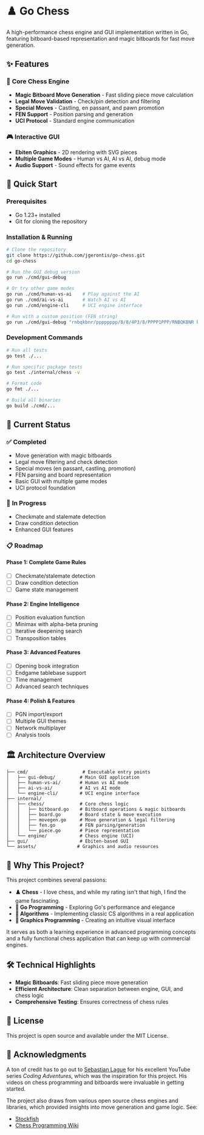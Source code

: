 # ♟️ Go Chess

A high-performance chess engine and GUI implementation written in Go, featuring bitboard-based representation and magic bitboards for fast move generation.

## ✨ Features

### 🎯 **Core Chess Engine**
- **Magic Bitboard Move Generation** - Fast sliding piece move calculation
- **Legal Move Validation** - Check/pin detection and filtering
- **Special Moves** - Castling, en passant, and pawn promotion
- **FEN Support** - Position parsing and generation
- **UCI Protocol** - Standard engine communication

### 🎮 **Interactive GUI**
- **Ebiten Graphics** - 2D rendering with SVG pieces
- **Multiple Game Modes** - Human vs AI, AI vs AI, debug mode
- **Audio Support** - Sound effects for game events

## 🚀 Quick Start

### Prerequisites
- Go 1.23+ installed
- Git for cloning the repository

### Installation & Running

```bash
# Clone the repository
git clone https://github.com/jgerontis/go-chess.git
cd go-chess

# Run the GUI debug version
go run ./cmd/gui-debug

# Or try other game modes
go run ./cmd/human-vs-ai    # Play against the AI
go run ./cmd/ai-vs-ai       # Watch AI vs AI
go run ./cmd/engine-cli     # UCI engine interface

# Run with a custom position (FEN string)
go run ./cmd/gui-debug "rnbqkbnr/pppppppp/8/8/4P3/8/PPPP1PPP/RNBQKBNR b KQkq e3 0 1"
```

### Development Commands

```bash
# Run all tests
go test ./...

# Run specific package tests
go test ./internal/chess -v

# Format code
go fmt ./...

# Build all binaries
go build ./cmd/...
```

## 🎯 Current Status

### ✅ **Completed**
- Move generation with magic bitboards
- Legal move filtering and check detection
- Special moves (en passant, castling, promotion)
- FEN parsing and board representation
- Basic GUI with multiple game modes
- UCI protocol foundation

### 🚧 **In Progress**
- Checkmate and stalemate detection
- Draw condition detection
- Enhanced GUI features

### 📋 **Roadmap**

#### **Phase 1: Complete Game Rules** 
- [ ] Checkmate/stalemate detection
- [ ] Draw condition detection
- [ ] Game state management

#### **Phase 2: Engine Intelligence**
- [ ] Position evaluation function
- [ ] Minimax with alpha-beta pruning
- [ ] Iterative deepening search
- [ ] Transposition tables

#### **Phase 3: Advanced Features**
- [ ] Opening book integration
- [ ] Endgame tablebase support
- [ ] Time management
- [ ] Advanced search techniques

#### **Phase 4: Polish & Features**
- [ ] PGN import/export
- [ ] Multiple GUI themes
- [ ] Network multiplayer
- [ ] Analysis tools

## 🏛️ Architecture Overview

```
├── cmd/                    # Executable entry points
│   ├── gui-debug/         # Main GUI application
│   ├── human-vs-ai/       # Human vs AI mode
│   ├── ai-vs-ai/          # AI vs AI mode
│   └── engine-cli/        # UCI engine interface
├── internal/
│   ├── chess/             # Core chess logic
│   │   ├── bitboard.go    # Bitboard operations & magic bitboards
│   │   ├── board.go       # Board state & move execution
│   │   ├── movegen.go     # Move generation & legal filtering
│   │   ├── fen.go         # FEN parsing/generation
│   │   └── piece.go       # Piece representation
│   └── engine/            # Chess engine (UCI)
├── gui/                   # Ebiten-based GUI
└── assets/               # Graphics and audio resources
```

## 🤝 Why This Project?

This project combines several passions:
- **♟️ Chess** - I love chess, and while my rating isn't that high, I find the game fascinating.
- **🚀 Go Programming** - Exploring Go's performance and elegance  
- **🔬 Algorithms** - Implementing classic CS algorithms in a real application
- **🎨 Graphics Programming** - Creating an intuitive visual interface

It serves as both a learning experience in advanced programming concepts and a fully functional chess application that can keep up with commercial engines.

## 🛠️ Technical Highlights

- **Magic Bitboards**: Fast sliding piece move generation
- **Efficient Architecture**: Clean separation between engine, GUI, and chess logic
- **Comprehensive Testing**: Ensures correctness of chess rules

## 📄 License

This project is open source and available under the MIT License.

## 🙏 Acknowledgments

A ton of credit has to go out to [Sebastian Lague](https://www.youtube.com/@SebastianLague) for his excellent YouTube series *Coding Adventures*, which was the inspiration for this project.
His videos on chess programming and bitboards were invaluable in getting started.

The project also draws from various open source chess engines and libraries, which provided insights into move generation and game logic.
See:
- [Stockfish](https://stockfishchess.org/)
- [Chess Programming Wiki](https://chessprogramming.wikispaces.com/)
